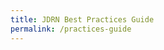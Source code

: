 ```yaml
---
title: JDRN Best Practices Guide
permalink: /practices-guide
---
```

<Content for best practices guide goes here.>